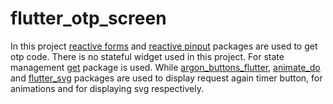 # flutter_otp_screen

In this project [reactive forms](https://pub.dev/packages/reactive_forms) and [reactive pinput](https://pub.dev/packages/reactive_pinput) packages are used to get otp code. There is no stateful widget used in this project. For state management [get](https://pub.dev/packages/get) package is used. While [argon_buttons_flutter](https://pub.dev/packages/argon_buttons_flutter), [animate_do](https://pub.dev/packages/animate_do) and [flutter_svg](https://pub.dev/packages/flutter_svg) packages are used to display request again timer button, for animations and for displaying svg respectively.
